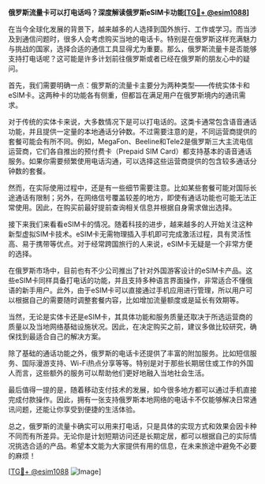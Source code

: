 **俄罗斯流量卡可以打电话吗？深度解读俄罗斯eSIM卡功能[[TG💪+ @esim1088](https://t.me/s/esim1088)]**

在当今全球化发展的背景下，越来越多的人选择到国外旅行、工作或学习。而当涉及到通信问题时，很多人会考虑购买当地的电话卡。特别是在俄罗斯这样充满魅力与挑战的国家，选择合适的通信工具显得尤为重要。那么，俄罗斯流量卡是否能够支持打电话呢？这可能是许多计划前往俄罗斯或者已经在俄罗斯的朋友心中的疑问。

首先，我们需要明确一点：俄罗斯的流量卡主要分为两种类型——传统实体卡和eSIM卡。这两种卡的功能各有侧重，但都旨在满足用户在俄罗斯境内的通讯需求。

对于传统的实体卡来说，大多数情况下是可以打电话的。这类卡通常包含语音通话功能，并且提供一定量的本地通话分钟数。不过需要注意的是，不同运营商提供的套餐可能会有所不同。例如，MegaFon、Beeline和Tele2是俄罗斯三大主流电信运营商，它们各自推出的预付费卡（Prepaid SIM Card）都支持基本的语音通话服务。如果你需要频繁使用电话沟通，可以选择这些运营商提供的包含较多通话分钟数的套餐。

然而，在实际使用过程中，还是有一些细节需要注意。比如某些套餐可能对国际长途通话有限制；另外，在网络信号覆盖较差的地方，即使有通话功能也可能无法正常使用。因此，在购买前最好提前查询相关信息并根据自身需求做出选择。

接下来我们来看看eSIM卡的情况。随着科技的进步，越来越多的人开始关注这种新型虚拟SIM卡技术。eSIM卡无需物理插入手机即可完成激活过程，具有灵活性高、易于携带等优点。对于经常跨国旅行的人来说，eSIM卡无疑是一个非常方便的选择。

在俄罗斯市场中，目前也有不少公司推出了针对外国游客设计的eSIM卡产品。这些eSIM卡同样具备打电话的功能，并且支持多种语言界面操作，非常适合不懂俄语的新手用户。此外，由于eSIM卡可以直接通过手机应用进行管理，所以用户可以根据自己的需要随时调整套餐内容，比如增加流量额度或是延长有效期等。

当然，无论是实体卡还是eSIM卡，其具体功能和服务质量还取决于所选运营商的质量以及当地网络基础设施状况。因此，在决定购买之前，建议多做比较研究，确保找到最适合自己的解决方案。

除了基础的通话功能之外，俄罗斯的电话卡还提供了丰富的附加服务。比如短信服务、国际漫游支持、Wi-Fi热点分享等等。特别是对于那些长期居住或工作的外国人而言，这些额外的服务可以帮助他们更好地融入当地社会生活。

最后值得一提的是，随着移动支付技术的发展，如今很多地方都可以通过手机直接完成付款操作。因此，拥有一张支持俄罗斯本地网络的电话卡不仅能够解决日常通讯问题，还能让你享受到便捷的生活体验。

总之，俄罗斯的流量卡确实可以用来打电话，只是具体的实现方式和效果会因卡种不同而有所差异。无论你是计划短期访问还是长期定居，都可以根据自己的实际情况挑选合适的产品。希望本文能为大家提供有用的信息，在未来旅途中避免不必要的麻烦！

[[TG💪+ @esim1088](https://t.me/s/esim1088) ![Image](https://i.postimg.cc/4NQfJmqS/Snipaste-2025-05-13-00-14-12.png)]